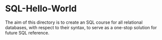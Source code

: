 # SQL-Hello-World
The aim of this directory is to create an SQL course for all relational databases, with respect to their syntax, to serve as a one-stop solution for future SQL reference.
